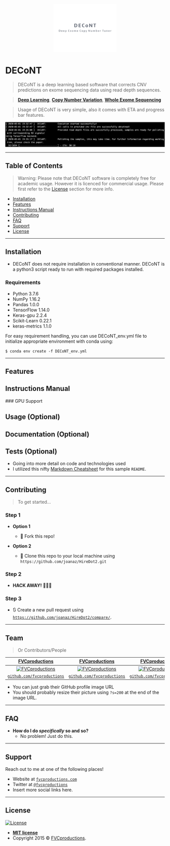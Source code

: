 <p align="center">
<a href="https://ciceklab.cs.bilkent.edu.tr/DECoNT/"><img src="./logo.png"  width="200" height="150" class="center"></a><br>


# DECoNT

> DECoNT is a deep learning based software that corrects CNV predictions on exome sequencing data using read depth sequences.

> <a href="https://en.wikipedia.org/wiki/Deep_learning" target="_blank">**Deep Learning**</a>, <a href="https://en.wikipedia.org/wiki/Copy-number_variation" target="_blank">**Copy Number Variation**</a>, <a href="https://en.wikipedia.org/wiki/Exome_sequencing" target="_blank">**Whole Exome Sequencing**</a>

> Usage of DECoNT is very simple, also it comes with ETA and progress bar features.

<p align="center">
<img src="./decont_example.png"   class="center">

---

## Table of Contents 

> Warning: Please note that DECoNT software is completely free for academic usage. However it is licenced for commercial usage. Please first refer to the [License](#license) section for more info.

- [Installation](#installation)
- [Features](#features)
- [Instructions Manual](#instructionsmanual)
- [Contributing](#contributing)
- [FAQ](#faq)
- [Support](#support)
- [License](#license)


---

## Installation

- DECoNT does not require installation in conventional manner. DECoNT is a python3 script ready to run with required packages installed. 

### Requirements

- Python 3.7.6
- NumPy 1.16.2
- Pandas 1.0.0
- TensorFlow 1.14.0
- Keras-gpu 2.2.4
- Scikit-Learn 0.22.1
- keras-metrics 1.1.0

For easy requirement handling, you can use DECoNT_env.yml file to initialize appropriate environment with conda using:
```shell
$ conda env create -f DECoNT_env.yml
```
---

## Features

## Instructions Manual


### GPU Support

## Usage (Optional)
## Documentation (Optional)
## Tests (Optional)

- Going into more detail on code and technologies used
- I utilized this nifty <a href="https://github.com/adam-p/markdown-here/wiki/Markdown-Cheatsheet" target="_blank">Markdown Cheatsheet</a> for this sample `README`.

---

## Contributing

> To get started...

### Step 1

- **Option 1**
    - 🍴 Fork this repo!

- **Option 2**
    - 👯 Clone this repo to your local machine using `https://github.com/joanaz/HireDot2.git`

### Step 2

- **HACK AWAY!** 🔨🔨🔨

### Step 3

- 🔃 Create a new pull request using <a href="https://github.com/joanaz/HireDot2/compare/" target="_blank">`https://github.com/joanaz/HireDot2/compare/`</a>.

---

## Team

> Or Contributors/People

| <a href="http://fvcproductions.com" target="_blank">**FVCproductions**</a> | <a href="http://fvcproductions.com" target="_blank">**FVCproductions**</a> | <a href="http://fvcproductions.com" target="_blank">**FVCproductions**</a> |
| :---: |:---:| :---:|
| [![FVCproductions](https://avatars1.githubusercontent.com/u/4284691?v=3&s=200)](http://fvcproductions.com)    | [![FVCproductions](https://avatars1.githubusercontent.com/u/4284691?v=3&s=200)](http://fvcproductions.com) | [![FVCproductions](https://avatars1.githubusercontent.com/u/4284691?v=3&s=200)](http://fvcproductions.com)  |
| <a href="http://github.com/fvcproductions" target="_blank">`github.com/fvcproductions`</a> | <a href="http://github.com/fvcproductions" target="_blank">`github.com/fvcproductions`</a> | <a href="http://github.com/fvcproductions" target="_blank">`github.com/fvcproductions`</a> |

- You can just grab their GitHub profile image URL
- You should probably resize their picture using `?s=200` at the end of the image URL.

---

## FAQ

- **How do I do *specifically* so and so?**
    - No problem! Just do this.

---

## Support

Reach out to me at one of the following places!

- Website at <a href="http://fvcproductions.com" target="_blank">`fvcproductions.com`</a>
- Twitter at <a href="http://twitter.com/fvcproductions" target="_blank">`@fvcproductions`</a>
- Insert more social links here.

---

## License

[![License](http://img.shields.io/:license-mit-blue.svg?style=flat-square)](http://badges.mit-license.org)

- **[MIT license](http://opensource.org/licenses/mit-license.php)**
- Copyright 2015 © <a href="http://fvcproductions.com" target="_blank">FVCproductions</a>.
